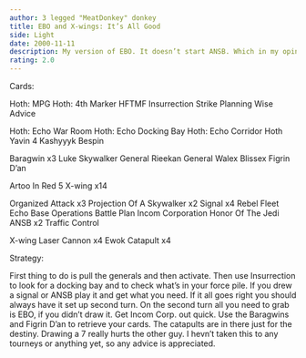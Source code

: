 ```yaml
---
author: 3 legged "MeatDonkey" donkey
title: EBO and X-wings: It’s All Good
side: Light
date: 2000-11-11
description: My version of EBO. It doesn’t start ANSB. Which in my opinion is better.
rating: 2.0
---
```

Cards: 

Hoth: MPG
Hoth: 4th Marker
HFTMF
Insurrection
Strike Planning
Wise Advice

Hoth: Echo War Room
Hoth: Echo Docking Bay
Hoth: Echo Corridor
Hoth
Yavin 4
Kashyyyk
Bespin

Baragwin x3
Luke Skywalker
General Rieekan
General Walex Blissex
Figrin D’an

Artoo In Red 5
X-wing x14

Organized Attack x3
Projection Of A Skywalker x2
Signal x4
Rebel Fleet
Echo Base Operations
Battle Plan
Incom Corporation
Honor Of The Jedi
ANSB x2
Traffic Control

X-wing Laser Cannon x4
Ewok Catapult x4


Strategy: 

First thing to do is pull the generals and then activate. Then use Insurrection to look for a docking bay and to check what’s in your force pile. If you drew a signal or ANSB play it and get what you need. If it all goes right you should always have it set up second turn. On the second turn all you need to grab is EBO, if you didn’t draw it. Get Incom Corp. out quick. Use the Baragwins and Figrin D’an to retrieve your cards. The catapults are in there just for the destiny. Drawing a 7 really hurts the other guy. I hevn’t taken this to any tourneys or anything yet, so any advice is appreciated. 
